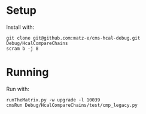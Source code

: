 # Setup

Install with:

    git clone git@github.com:matz-e/cms-hcal-debug.git Debug/HcalCompareChains
    scram b -j 8

# Running

Run with:

    runTheMatrix.py -w upgrade -l 10039
    cmsRun Debug/HcalCompareChains/test/cmp_legacy.py
